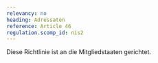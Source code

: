 ```yaml
---
relevancy: no
heading: Adressaten
reference: Article 46
regulation.scomp_id: nis2
---
```


Diese Richtlinie ist an die Mitgliedstaaten gerichtet.
